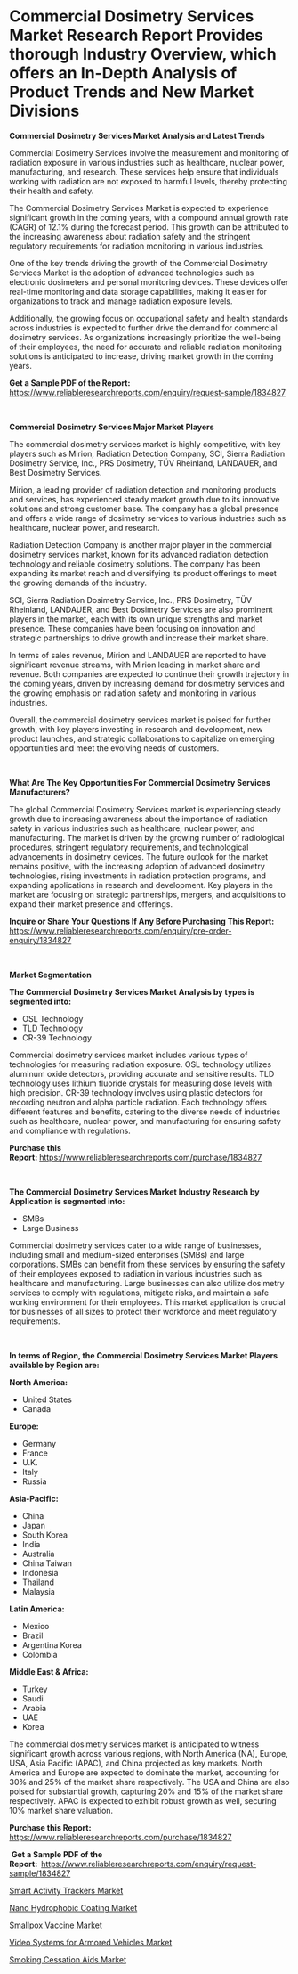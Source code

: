 <p><h1>Commercial Dosimetry Services Market Research Report Provides thorough Industry Overview, which offers an In-Depth Analysis of Product Trends and New Market Divisions</h1></p><p><strong>Commercial Dosimetry Services Market Analysis and Latest Trends</strong></p>
<p><p>Commercial Dosimetry Services involve the measurement and monitoring of radiation exposure in various industries such as healthcare, nuclear power, manufacturing, and research. These services help ensure that individuals working with radiation are not exposed to harmful levels, thereby protecting their health and safety.</p><p>The Commercial Dosimetry Services Market is expected to experience significant growth in the coming years, with a compound annual growth rate (CAGR) of 12.1% during the forecast period. This growth can be attributed to the increasing awareness about radiation safety and the stringent regulatory requirements for radiation monitoring in various industries.</p><p>One of the key trends driving the growth of the Commercial Dosimetry Services Market is the adoption of advanced technologies such as electronic dosimeters and personal monitoring devices. These devices offer real-time monitoring and data storage capabilities, making it easier for organizations to track and manage radiation exposure levels.</p><p>Additionally, the growing focus on occupational safety and health standards across industries is expected to further drive the demand for commercial dosimetry services. As organizations increasingly prioritize the well-being of their employees, the need for accurate and reliable radiation monitoring solutions is anticipated to increase, driving market growth in the coming years.</p></p>
<p><strong>Get a Sample PDF of the Report:&nbsp;</strong> <a href="https://www.reliableresearchreports.com/enquiry/request-sample/1834827">https://www.reliableresearchreports.com/enquiry/request-sample/1834827</a></p>
<p>&nbsp;</p>
<p><strong>Commercial Dosimetry Services Major Market Players</strong></p>
<p><p>The commercial dosimetry services market is highly competitive, with key players such as Mirion, Radiation Detection Company, SCI, Sierra Radiation Dosimetry Service, Inc., PRS Dosimetry, TÜV Rheinland, LANDAUER, and Best Dosimetry Services.</p><p>Mirion, a leading provider of radiation detection and monitoring products and services, has experienced steady market growth due to its innovative solutions and strong customer base. The company has a global presence and offers a wide range of dosimetry services to various industries such as healthcare, nuclear power, and research.</p><p>Radiation Detection Company is another major player in the commercial dosimetry services market, known for its advanced radiation detection technology and reliable dosimetry solutions. The company has been expanding its market reach and diversifying its product offerings to meet the growing demands of the industry.</p><p>SCI, Sierra Radiation Dosimetry Service, Inc., PRS Dosimetry, TÜV Rheinland, LANDAUER, and Best Dosimetry Services are also prominent players in the market, each with its own unique strengths and market presence. These companies have been focusing on innovation and strategic partnerships to drive growth and increase their market share.</p><p>In terms of sales revenue, Mirion and LANDAUER are reported to have significant revenue streams, with Mirion leading in market share and revenue. Both companies are expected to continue their growth trajectory in the coming years, driven by increasing demand for dosimetry services and the growing emphasis on radiation safety and monitoring in various industries.</p><p>Overall, the commercial dosimetry services market is poised for further growth, with key players investing in research and development, new product launches, and strategic collaborations to capitalize on emerging opportunities and meet the evolving needs of customers.</p></p>
<p>&nbsp;</p>
<p><strong>What Are The Key Opportunities For Commercial Dosimetry Services Manufacturers?</strong></p>
<p><p>The global Commercial Dosimetry Services market is experiencing steady growth due to increasing awareness about the importance of radiation safety in various industries such as healthcare, nuclear power, and manufacturing. The market is driven by the growing number of radiological procedures, stringent regulatory requirements, and technological advancements in dosimetry devices. The future outlook for the market remains positive, with the increasing adoption of advanced dosimetry technologies, rising investments in radiation protection programs, and expanding applications in research and development. Key players in the market are focusing on strategic partnerships, mergers, and acquisitions to expand their market presence and offerings.</p></p>
<p><strong>Inquire or Share Your Questions If Any Before Purchasing This Report:</strong> <a href="https://www.reliableresearchreports.com/enquiry/pre-order-enquiry/1834827">https://www.reliableresearchreports.com/enquiry/pre-order-enquiry/1834827</a></p>
<p>&nbsp;</p>
<p><strong>Market Segmentation</strong></p>
<p><strong>The Commercial Dosimetry Services Market Analysis by types is segmented into:</strong></p>
<p><ul><li>OSL Technology</li><li>TLD Technology</li><li>CR-39 Technology</li></ul></p>
<p><p>Commercial dosimetry services market includes various types of technologies for measuring radiation exposure. OSL technology utilizes aluminum oxide detectors, providing accurate and sensitive results. TLD technology uses lithium fluoride crystals for measuring dose levels with high precision. CR-39 technology involves using plastic detectors for recording neutron and alpha particle radiation. Each technology offers different features and benefits, catering to the diverse needs of industries such as healthcare, nuclear power, and manufacturing for ensuring safety and compliance with regulations.</p></p>
<p><strong>Purchase this Report:&nbsp;</strong><a href="https://www.reliableresearchreports.com/purchase/1834827">https://www.reliableresearchreports.com/purchase/1834827</a></p>
<p>&nbsp;</p>
<p><strong>The Commercial Dosimetry Services Market Industry Research by Application is segmented into:</strong></p>
<p><ul><li>SMBs</li><li>Large Business</li></ul></p>
<p><p>Commercial dosimetry services cater to a wide range of businesses, including small and medium-sized enterprises (SMBs) and large corporations. SMBs can benefit from these services by ensuring the safety of their employees exposed to radiation in various industries such as healthcare and manufacturing. Large businesses can also utilize dosimetry services to comply with regulations, mitigate risks, and maintain a safe working environment for their employees. This market application is crucial for businesses of all sizes to protect their workforce and meet regulatory requirements.</p></p>
<p>&nbsp;</p>
<p><strong>In terms of Region, the Commercial Dosimetry Services Market Players available by Region are:</strong></p>
<p>
    <p> <strong> North America: </strong>
        <ul>
            <li>United States</li>
            <li>Canada</li>
        </ul>
        </p> 
    <p> <strong> Europe: </strong>
        <ul>
            <li>Germany</li>
            <li>France</li>
            <li>U.K.</li>
            <li>Italy</li>
            <li>Russia</li>
        </ul>
        </p> 
    <p> <strong> Asia-Pacific: </strong>
        <ul>
            <li>China</li>
            <li>Japan</li>
            <li>South Korea</li>
            <li>India</li>
            <li>Australia</li>
            <li>China Taiwan</li>
            <li>Indonesia</li>
            <li>Thailand</li>
            <li>Malaysia</li>
        </ul>
        </p> 
    <p> <strong> Latin America: </strong>
        <ul>
            <li>Mexico</li>
            <li>Brazil</li>
            <li>Argentina Korea</li>
            <li>Colombia</li>
        </ul>
        </p> 
    <p> <strong> Middle East & Africa: </strong>
        <ul>
            <li>Turkey</li>
            <li>Saudi</li>
            <li>Arabia</li>
            <li>UAE</li>
            <li>Korea</li>
        </ul>
    </p>
    </p>
<p><p>The commercial dosimetry services market is anticipated to witness significant growth across various regions, with North America (NA), Europe, USA, Asia Pacific (APAC), and China projected as key markets. North America and Europe are expected to dominate the market, accounting for 30% and 25% of the market share respectively. The USA and China are also poised for substantial growth, capturing 20% and 15% of the market share respectively. APAC is expected to exhibit robust growth as well, securing 10% market share valuation.</p></p>
<p><strong>Purchase this Report: </strong><a href="https://www.reliableresearchreports.com/purchase/1834827">https://www.reliableresearchreports.com/purchase/1834827</a></p>
<p>&nbsp;<strong>Get a Sample PDF of the Report:&nbsp;&nbsp;</strong><a href="https://www.reliableresearchreports.com/enquiry/request-sample/1834827">https://www.reliableresearchreports.com/enquiry/request-sample/1834827</a></p>
<p><strong></strong></p>
<p><p><a href="https://issuu.com/reportprime-2/docs/smart-activity-trackers-market-size-2030.pptx">Smart Activity Trackers Market</a></p><p><a href="https://github.com/rahu1506/Market-Research-Report-List-3/blob/main/nano-hydrophobic-coating-market.md">Nano Hydrophobic Coating Market</a></p><p><a href="https://medium.com/@jordyhansen565/smallpox-vaccine-market-analysis-and-sze-forecasted-for-period-from-2024-to-2031-e0899e56b340">Smallpox Vaccine Market</a></p><p><a href="https://github.com/FassouRP/Market-Research-Report-List-3/blob/main/video-systems-for-armored-vehicles-market.md">Video Systems for Armored Vehicles Market</a></p><p><a href="https://medium.com/@jordyhansen565/smoking-cessation-aids-market-outlook-industry-overview-and-forecast-2024-to-2031-591b85b4d13b">Smoking Cessation Aids Market</a></p></p>
